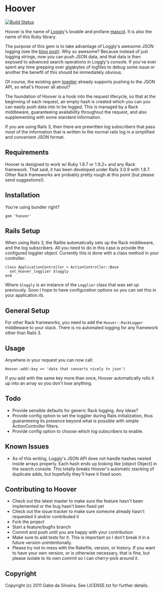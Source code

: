 Hoover
======

[![Build Status](https://secure.travis-ci.org/dasil003/hoover.png)](http://travis-ci.org/dasil003/hoover)

Hoover is the name of [Loggly](http://loggly.com)'s lovable and profane [mascot](http://www.facebook.com/hooverloggly).
It is also the name of this Ruby library.

The purpose of this gem is to take advantage of Loggly's awesome JSON logging (see the [blog
post](http://loggly.com/blog/2011/06/on-the-way-to-impressive/)).  Why so awesome?  Because instead of just logging
strings, now you can push JSON data, and that data is then exposed to advanced search operations in Loggly's console.
If you've ever spent any time grepping over gigabytes of logfiles to debug some issue or another the benefit of this
should be immediately obvious.

Of course, the existing gem [logglier](https://github.com/freeformz/logglier) already supports pushing to the JSON API,
so what's Hoover all about?

The foundation of Hoover is a hook into the request lifecycle, so that at the beginning of each request, an empty hash
is created which you can you can easily push data into to be logged.  This is managed by a Rack middleware, guaranteeing
availability throughout the request, and also supplementing with some standard information.

If you are using Rails 3, then there are prewritten log subscribers that pass most of the information that is written to
the normal rails log in a simplified and convenient JSON format.


## Requirements

Hoover is designed to work w/ Ruby 1.8.7 or 1.9.2+ and any Rack framework.  That said, it has been developed under Rails
3.0.9 with 1.8.7.  Other Rack frameworks are probably pretty rough at this point (but please send suggestions!).


## Installation

You're using bundler right?

    gem 'hoover'


## Rails Setup

When using Rails 3, the Railtie automatically sets up the Rack middleware, and the log subscribers.  All you need to do
in this case is provide the configured logglier object.  Currently this is done with a class method in your controller:

    class ApplicationController < ActionController::Base
      set_hoover_logglier $loggly
    end

Where `$loggly` is an instance of the `Logglier` class that was set up previously.  Soon I hope to have configuration
options so you can set this in your application.rb.


## General Setup

For other Rack frameworks, you need to add the `Hoover::RackLogger` middleware to your stack.  There is no automated
logging for any framework other than Rails 3.


## Usage

Anywhere in your request you can now call:

    Hoover.add(:key => 'data that converts nicely to json')

If you add with the same key more than once, Hoover automatically rolls it up into an array so you don't lose anything.


## Todo

* Provide sensible defaults for generic Rack logging.  Any ideas?
* Provide config option to set the logglier during Rails initialization, thus guaranteeing its presence beyond what is
  possible with simple ActionController filters.
* Provide config option to choose which log subscribers to enable.


## Known Issues

* As of this writing, Loggly's JSON API does not handle hashes nested inside arrays properly.  Each hash ends up looking
  like [object Object] in the search console.  This totally breaks Hoover's automatic stacking of duplicate adds, but
  hopefully they'll have it fixed soon.


## Contributing to Hoover
 
* Check out the latest master to make sure the feature hasn't been implemented or the bug hasn't been fixed yet
* Check out the issue tracker to make sure someone already hasn't requested it and/or contributed it
* Fork the project
* Start a feature/bugfix branch
* Commit and push until you are happy with your contribution
* Make sure to add tests for it. This is important so I don't break it in a future version unintentionally.
* Please try not to mess with the Rakefile, version, or history. If you want to have your own version, or is otherwise
  necessary, that is fine, but please isolate to its own commit so I can cherry-pick around it.


## Copyright

Copyright (c) 2011 Gabe da Silveira. See LICENSE.txt for further details.

